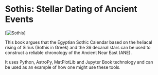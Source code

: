# Sothis: Stellar Dating of Ancient Events

[![Sothis](https://jupyterbook.org/badge.svg)]

This book argues that the Egyptian Sothic Calendar based on the heliacal rising of Sirius (Sothis in Greek) and the
36 decanal stars can be used to construct a reliable chronology of the 
Ancient Near East (ANE). 

It uses Python, AstroPy, MatPlotLib and Jupyter Book technology and can be used as an example of how one might
use these tools.

```{tableofcontents}
```
